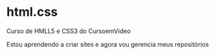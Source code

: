 # html.css
Curso de HMLL5 e CSS3 do CursoemVideo

Estou aprendendo a criar sites e agora vou gerencia meus repositórios